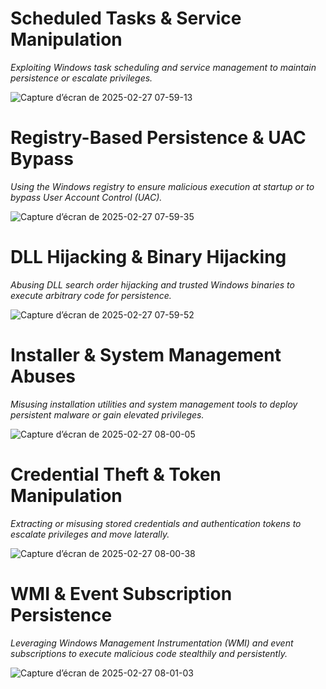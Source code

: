 # Scheduled Tasks & Service Manipulation
*Exploiting Windows task scheduling and service management to maintain persistence or escalate privileges.*

![Capture d’écran de 2025-02-27 07-59-13](https://github.com/user-attachments/assets/3d7e7dbd-6f6d-4ec3-bc35-f3ee525ccccb)

# Registry-Based Persistence & UAC Bypass
*Using the Windows registry to ensure malicious execution at startup or to bypass User Account Control (UAC).*

![Capture d’écran de 2025-02-27 07-59-35](https://github.com/user-attachments/assets/ad1d54e8-ad5d-4804-8c73-245a8ee5383d)

# DLL Hijacking & Binary Hijacking
*Abusing DLL search order hijacking and trusted Windows binaries to execute arbitrary code for persistence.*

![Capture d’écran de 2025-02-27 07-59-52](https://github.com/user-attachments/assets/486ec8fe-b967-422a-822f-49fc44e77017)

# Installer & System Management Abuses
*Misusing installation utilities and system management tools to deploy persistent malware or gain elevated privileges.*

![Capture d’écran de 2025-02-27 08-00-05](https://github.com/user-attachments/assets/0677434a-2db2-4c92-9ffa-ff3cf8208a83)

# Credential Theft & Token Manipulation
*Extracting or misusing stored credentials and authentication tokens to escalate privileges and move laterally.*

![Capture d’écran de 2025-02-27 08-00-38](https://github.com/user-attachments/assets/6e6ae571-b9ec-413e-9b96-adb007e98ab2)

# WMI & Event Subscription Persistence
*Leveraging Windows Management Instrumentation (WMI) and event subscriptions to execute malicious code stealthily and persistently.*

![Capture d’écran de 2025-02-27 08-01-03](https://github.com/user-attachments/assets/5285ad28-f474-4118-93ba-16d0e35af86b)
